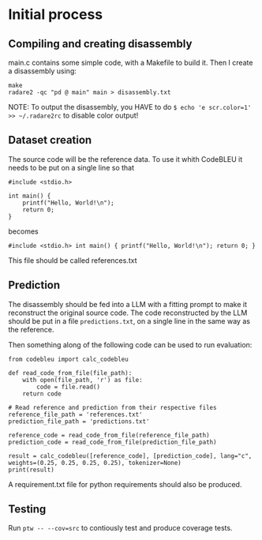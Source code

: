 # Initial process

## Compiling and creating disassembly

main.c contains some simple code, with a Makefile to build it. Then I create a disassembly using:

```
make
radare2 -qc "pd @ main" main > disassembly.txt
```

NOTE: To output the disassembly, you HAVE to do `$ echo 'e scr.color=1' >> ~/.radare2rc` to disable color output!

## Dataset creation

The source code will be the reference data. To use it whith CodeBLEU it needs to be put on a single line so that
```
#include <stdio.h>

int main() {
    printf("Hello, World!\n");
    return 0;
}
```
becomes
```
#include <stdio.h> int main() { printf("Hello, World!\n"); return 0; }
```
This file should be called references.txt

## Prediction

The disassembly should be fed into a LLM with a fitting prompt to make it reconstruct the original source code. The code reconstructed by the LLM should be put in a file `predictions.txt`, on a single line in the same way as the reference.


Then something along of the following code can be used to run evaluation:
```
from codebleu import calc_codebleu

def read_code_from_file(file_path):
    with open(file_path, 'r') as file:
        code = file.read()
    return code

# Read reference and prediction from their respective files
reference_file_path = 'references.txt'
prediction_file_path = 'predictions.txt'

reference_code = read_code_from_file(reference_file_path)
prediction_code = read_code_from_file(prediction_file_path)

result = calc_codebleu([reference_code], [prediction_code], lang="c", weights=(0.25, 0.25, 0.25, 0.25), tokenizer=None)
print(result)
```

A requirement.txt file for python requirements should also be produced.

## Testing

Run `ptw -- --cov=src` to contiously test and produce coverage tests.
